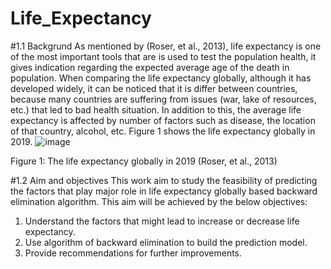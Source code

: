 # Life_Expectancy
#1.1 Backgrund
As mentioned by (Roser, et al., 2013), life expectancy is one of the most important tools that are is used to test the population health, it gives indication regarding the expected average age of the death in population. When comparing the life expectancy globally, although it has developed widely, it can be noticed that it is differ between countries, because many countries are suffering from issues (war, lake of resources, etc.) that led to bad health situation. In addition to this, the average life expectancy is affected by number of factors such as disease, the location of that country, alcohol, etc. Figure 1 shows the life expectancy globally in 2019.
 ![image](https://user-images.githubusercontent.com/113424173/215297290-4ce9325a-8c05-412b-8ba8-938443b6c6d8.png)

Figure 1: The life expectancy globally in 2019 (Roser, et al., 2013)

#1.2 Aim and objectives
This work aim to study the feasibility of predicting the factors that play major role in life expectancy globally based backward elimination algorithm. This aim will be achieved by the below objectives:
1.	Understand the factors that might lead to increase or decrease life expectancy. 
2.	Use algorithm of backward elimination to build the prediction model.
3.	Provide recommendations for further improvements.
